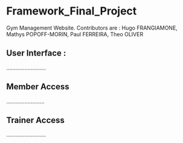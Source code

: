 # Framework_Final_Project
Gym Management Website. Contributors are : Hugo FRANGIAMONE, Mathys POPOFF-MORIN, Paul FERREIRA, Theo OLIVER

## User Interface :
..........................

## Member Access
.........................

## Trainer Access
..........................

